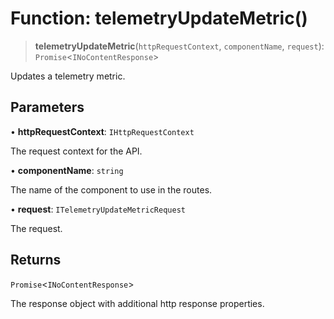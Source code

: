 # Function: telemetryUpdateMetric()

> **telemetryUpdateMetric**(`httpRequestContext`, `componentName`, `request`): `Promise`\<`INoContentResponse`\>

Updates a telemetry metric.

## Parameters

• **httpRequestContext**: `IHttpRequestContext`

The request context for the API.

• **componentName**: `string`

The name of the component to use in the routes.

• **request**: `ITelemetryUpdateMetricRequest`

The request.

## Returns

`Promise`\<`INoContentResponse`\>

The response object with additional http response properties.

